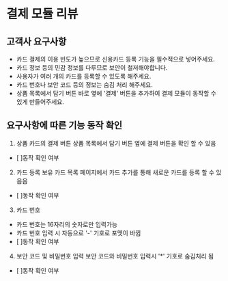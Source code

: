 # 결제 모듈 리뷰

## 고객사 요구사항
- 카드 결제의 이용 빈도가 높으므로 신용카드 등록 기능을 필수적으로 넣어주세요.
- 카드 정보 등의 민감 정보를 다루므로 보안이 철저해야합니다.
- 사용자가 여러 개의 카드를 등록할 수 있도록 해주세요.
- 카드 번호나 보안 코드 등의 정보는 숨김 처리 해주세요.
- 상품 목록에서 담기 버튼 바로 옆에 '결제' 버튼을 추가하여 결제 모듈이 동작할 수 있게 만들어주세요.

## 요구사항에 따른 기능 동작 확인
1. 상품 카드의 결제 버튼
상품 목록에서 담기 버튼 옆에 결제 버튼을 확인 할 수 있음
 - [ ]동작 확인 여부

 2. 카드 등록
보유 카드 목록 페이지에서 카드 추가를 통해 새로운 카드를 등록 할 수 있음음
 - [ ]동작 확인 여부

 3. 카드 번호
- 카드 번호는 16자리의 숫자로만 입력가능
- 카드 번호 입력 시 자동으로 '-' 기호로 포멧이 바뀜
 - [ ]동작 확인 여부

 4. 보안 코드 및 비밀번호 입력
 보안 코드와 비밀번호 입력시 '*' 기호로 숨김처리 됨
  - [ ]동작 확인 여부
